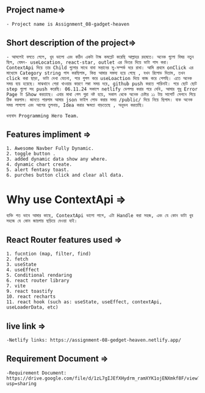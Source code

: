 ## Project name=>
    - Project name is Assignment_08-gadget-heaven

## Short description of the project=>
    - আসলেই বলতে গেলে, খুব ভালো এবং কঠিন একটা টাস্ক কমপ্লেট করেছি আল্লাহর রহমতে। অনেক গুলো বিষয় নতুন ছিল, যেমন- useLocation, react-star, outlet এর ভিতর দিয়ে ডাটা পাস করা। ContextApi দিয়ে তার Child গুলোর সাথে বাবা সন্তানের সু-সম্পর্ক দরে রাখা। আমি প্রথমে onClick এর মাধ্যেমে Category string পাস করছিলাম, কিন্ত আমার সমস্য হয়ে গেছে , যখন রিলোড দিতাম, তখন click করা ছাড়া, ডাটা দেখা যেতনা, পরে গুগল করে useLoaction দিয়ে কাজ করে পেলছি। এতে অনেক সময় ব্যয় হয়েছে। মাঝখানে পেরা খাওয়ার কারণে লম্বা সময় দরে, github push করতে পারিনাই। পরে ছোট ছোট step গুলো সহ push করেছি। 06.11.24 সকালে netlify ডেপলয় করার পরে দেখি, আমার শুধু Error Page টা Show করতাছে। এবার মাথা গেল পুরা নষ্ট হয়ে, সকাল থেকে অনেক চেষ্টার ১১ টায় সাপোর্ট সেশনে গিয়ে ঠিক করলাম। জানতে পারলাম আমার json ফাইল লোড করার সময় /public/ দিয়ে নিয়ে ছিলাম। যাক অনেক সময় লাগলো এবং আগের তুলনায়, Idea করার ক্ষমতা বাড়তেছে , অনুভব করতাছি। 

    ধন্যবাদ Programming Hero Team. 

## Features impliment =>
    1. Awesome Navber Fully Dynamic.
    2. toggle button .
    3. added dynamic data show any where.
    4. dynamic chart create.
    5. alert fentasy toast.
    6. purches button click and clear all data. 

# Why use ContextApi => 
    ব্যক্তি গত ভাবে আমার কাছে, ContextApi ভালো লাগে, এটা Handle করা সহজ, এবং যে কোন ডাটা খুব সহজে যে কোন জায়গায় ছড়িয়ে দেওয়া যাই।

## React Router features used => 
    1. fucntion (map, filter, find)
    2. fetch
    3. useState
    4. useEffect
    5. Conditional rendaring
    6. react router library 
    7. vite
    9. react toastify
    10. react recharts
    11. react hook (such as: useState, useEffect, contextApi, useLoaderData, etc)


## live link =>
    -Netlify links: https://assignment-08-gedget-heaven.netlify.app/

## Requirement Document =>
    -Requirement Document: https://drive.google.com/file/d/1zL7gIJEfXHydrm_ramXYK1ojENXmkf8F/view?usp=sharing
